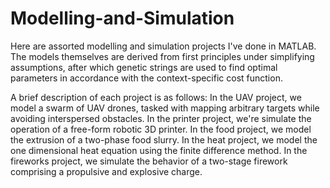 # Modelling-and-Simulation

Here are assorted modelling and simulation projects I've done in MATLAB. The models themselves are derived from first principles under simplifying assumptions, after which genetic strings are used to find optimal parameters in accordance with the context-specific cost function. 

A brief description of each project is as follows:
In the UAV project, we model a swarm of UAV drones, tasked with mapping arbitrary targets while avoiding interspersed obstacles. 
In the printer project, we're simulate the operation of a free-form robotic 3D printer. 
In the food project, we model the extrusion of a two-phase food slurry. 
In the heat project, we model the one dimensional heat equation using the finite difference method.
In the fireworks project, we simulate the behavior of a two-stage firework comprising a propulsive and explosive charge.
